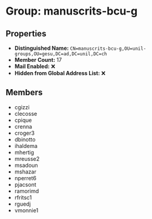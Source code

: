 # Group: manuscrits-bcu-g

## Properties

- **Distinguished Name:** `CN=manuscrits-bcu-g,OU=unil-groups,OU=gesu,DC=ad,DC=unil,DC=ch`
- **Member Count:** 17
- **Mail Enabled:** ❌
- **Hidden from Global Address List:** ❌

## Members

- cgizzi
- clecosse
- cpique
- crenna
- croger3
- dbinotto
- ihaldema
- mhertig
- mreusse2
- msadoun
- mshazar
- nperret6
- pjacsont
- ramorimd
- rfritsc1
- rguedj
- vmonnie1
